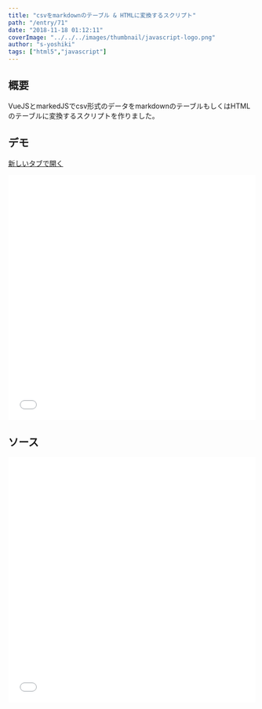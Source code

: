 ```yaml
---
title: "csvをmarkdownのテーブル & HTMLに変換するスクリプト"
path: "/entry/71"
date: "2018-11-18 01:12:11"
coverImage: "../../../images/thumbnail/javascript-logo.png"
author: "s-yoshiki"
tags: ["html5","javascript"]
---
```


## 概要

VueJSとmarkedJSでcsv形式のデータをmarkdownのテーブルもしくはHTMLのテーブルに変換するスクリプトを作りました。

## デモ

<a href="https://jsfiddle.net/s_yoshiki/oqph0fyc/show" target="_blank">新しいタブで開く</a>

<iframe width="100%" height="500" src="//jsfiddle.net/s_yoshiki/oqph0fyc/embedded/result" allowfullscreen="allowfullscreen" allowpaymentrequest frameborder="0"></iframe>

## ソース

<script async="" src="//jsfiddle.net/s_yoshiki/oqph0fyc/embed/js,html/dark/"></script>

<iframe width="100%" height="500" src="//jsfiddle.net/s_yoshiki/oqph0fyc/embedded/js" allowfullscreen="allowfullscreen" allowpaymentrequest frameborder="0"></iframe>
